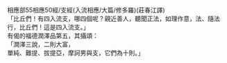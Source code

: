 相應部55相應50經/支經(入流相應/大篇/修多羅)(莊春江譯)  
「比丘們！有四入流支，哪四個呢？親近善人，聽聞正法，如理作意，法、隨法行，比丘們！這是四入流支。」  
有偈的福德潤澤品第五，其攝頌：  
「潤澤三說，二則大富，  
單純、難提、拔提亞，摩訶男與支，它們為十則。」  
  
  
